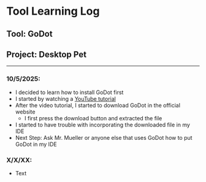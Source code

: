 # Tool Learning Log

## Tool: **GoDot**

## Project: **Desktop Pet**

---

### 10/5/2025:
* I decided to learn how to install GoDot first
* I started by watching a [YouTube tutorial](https://www.youtube.com/watch?v=8Mf60ckpgO0)
* After the video tutorial, I started to download GoDot in the official website
  * I first press the download button and extracted the file
* I started to have trouble with incorporating the downloaded file in my IDE
* Next Step: Ask Mr. Mueller or anyone else that uses GoDot how to put GoDot in my IDE

### X/X/XX:
* Text


<!-- 
* Links you used today (websites, videos, etc)
* Things you tried, progress you made, etc
* Challenges, a-ha moments, etc
* Questions you still have
* What you're going to try next
-->
